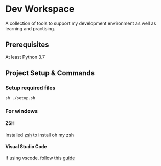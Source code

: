 # Dev Workspace

A collection of tools to support my development environment as well as learning and practising.

## Prerequisites

At least Python 3.7

## Project Setup & Commands

### Setup required files

```shell
sh ./setup.sh
```

### For windows

#### ZSH

Installed [zsh](https://medium.com/@muh__hizbullah/install-zsh-on-os-windows-11-37e4d985ebc0) to install oh my zsh


#### Visual Studio Code

If using vscode, follow this [guide](https://dev.to/danielfeldroy/how-to-switch-between-terminals-in-vscode-without-using-the-mouse-2p53)
